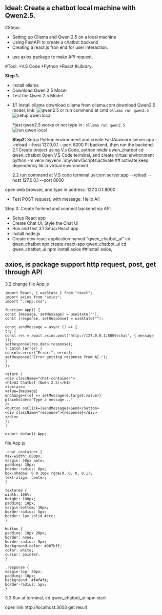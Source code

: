 ## Ideal: Create a chatbot local machine with Qwen2.5.

#Steps:

- Setting up Ollama and Qwen 2.5 on a local machine
- Using FastAPI to create a chatbot backend
- Creating a react.js fron end for user interaction.

* use axios package to make API request.

#Tool:
*V.S Code
*Python
\*React
#Library:

**Step 1:**

- Install ollama
- Download Qwen 2.5 Mocel
- Test the Qwen 2.5 Model

* 1/1 Install ollama
  download ollama from ollama.com
  download Qwen2.5 model,
  link: ![qwen2.5](https://ollama.com/library/qwen2.5)
  or run commend at cmd
  `ollama run qwen2.5`
  ![setup qwen local](/viettuanle/qwen_chatbot_local/blob/main/guide_img/setup_qwen.jpeg)

  \*test qwen2.5 works or not
  type in :
  `ollama run qwen2.5`
  ![run qwen local](./guide_img/setup_qwen.jpeg.jpeg)

  **Step2:** Setup Python environment and create FastAuvicorn server:app --reload --host 127.0.0.1 --port 8000 PI backend, then run the backend.
  2.1 Create project using V.s Code, python
  mkdir qwen_chatbot
  cd qwen_chatbot
  Open V.S Code terminal, and create virtual environment
  python -m venv myvenv
  .\myvenv\Scripts\activate ## activate,keep dependency lib in virtual environment

  2.2 run command at V.S code terminal
  uvicorn server:app --reload --host 127.0.0.1 --port 8000

open web browser, and type in address: 127.0.0.1:8000

- Test POST request, with message: Hello AI!

Step 3: Create fontend and connect backend via API

- Setup React app
- Create Chat UI, Style the Chat UI
- Run and test
  3.1 Setup React app
- Install node.js
- Create new react application named "qwen_chatbot_ui"
  cd qwen_chatbot
  npx create-react-app qwen_chatbot_ui
  cd qwen_chatbot_ui
  npm install axios ##install axios,

## axios, is package support http request, post, get through API

3.2 change file App.js

```
import React, { useState } from "react";
import axios from "axios";
import "./App.css";

function App() {
const [message, setMessage] = useState("");
const [response, setResponse] = useState("");

const sendMessage = async () => {
try {
const res = await axios.post("http://127.0.0.1:8000/chat", { message });
setResponse(res.data.response);
} catch (error) {
console.error("Error:", error);
setResponse("Error getting response from AI.");
}
};

return (
<div className="chat-container">
<h1>AI Chatbot (Qwen 2.5)</h1>
<textarea
value={message}
onChange={(e) => setMessage(e.target.value)}
placeholder="Type a message..."
/>
<button onClick={sendMessage}>Send</button>
<div className="response">{response}</div>
</div>
);
}

export default App;
```

file App.js

```
.chat-container {
max-width: 600px;
margin: 50px auto;
padding: 20px;
border-radius: 8px;
box-shadow: 0 0 10px rgba(0, 0, 0, 0.1);
text-align: center;
}

textarea {
width: 100%;
height: 100px;
padding: 10px;
margin-bottom: 10px;
border-radius: 5px;
border: 1px solid #ccc;
}

button {
padding: 10px 20px;
border: none;
border-radius: 5px;
background-color: #007bff;
color: white;
cursor: pointer;
}

.response {
margin-top: 20px;
padding: 10px;
background: #f4f4f4;
border-radius: 5px;
}
```

3.3 Run
at terminal,
cd qwen_chatbot_ui
npm start

open link http://localhost:3003
get result
